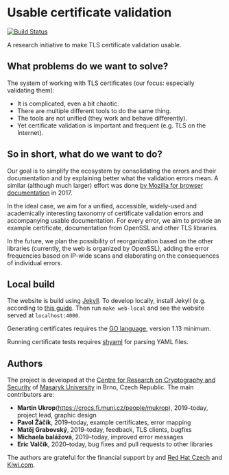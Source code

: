 # Usable certificate validation

[![Build Status](https://travis-ci.org/crocs-muni/usable-cert-validation.svg?branch=master)](https://travis-ci.org/crocs-muni/usable-cert-validation)

A research initiative to make TLS certificate validation usable.

## What problems do we want to solve?

The system of working with TLS certificates (our focus: especially validating them):

* It is complicated, even a bit chaotic.
* There are multiple different tools to do the same thing.
* The tools are not unified (they work and behave differently).
* Yet certificate validation is important and frequent (e.g. TLS on the Internet).

## So in short, what do we want to do?

Our goal is to simplify the ecosystem by consolidating the errors and their documentation and by explaining better what the validation errors mean. A similar (although much larger) effort was done [by Mozilla for browser documentation](https://blog.mozilla.org/blog/2017/10/18/mozilla-brings-microsoft-google-w3c-samsung-together-create-cross-browser-documentation-mdn/) in 2017.

In the ideal case, we aim for a unified, accessible, widely-used and academically interesting taxonomy of certificate validation errors and accompanying usable documentation. For every error, we aim to provide an example certificate, documentation from OpenSSL and other TLS libraries.

In the future, we plan the possibility of reorganization based on the other libraries (currently, the web is organized by OpenSSL), adding the error frequencies based on IP-wide scans and elaborating on the consequences of individual errors.
  
## Local build

The website is build using [Jekyll](https://jekyllrb.com/). To develop locally, install Jekyll (e.g. according to [this guide](https://help.github.com/en/articles/setting-up-your-github-pages-site-locally-with-jekyll). Then run `make web-local` and see the website served at `localhost:4000`.

Generating certificates requires the [GO language](https://golang.org/), version 1.13 minimum.

Running certificate tests requires [shyaml](https://github.com/0k/shyaml) for parsing YAML files.

## Authors

The project is developed at the [Centre for Research on Cryptography and Security](https://www.fi.muni.cz/research/crocs/) of [Masaryk University](http://www.muni.cz/) in Brno, Czech Republic. The main contributors are:

* **Martin Ukrop**(https://crocs.fi.muni.cz/people/mukrop), 2019–today, project lead, graphic design
* **Pavol Žáčik**, 2019–today, example certificates, error mapping
* **Matěj Grabovský**, 2019–today, feedback, TLS clients, bugfixs
* **Michaela balážová**, 2019–today, improved error messages
* **Eric Valčík**, 2020–today, bug fixes and pull requests to other libraries

The authors are grateful for the financial support by and [Red Hat Czech](https://research.redhat.com/) and [Kiwi.com](https://www.kiwi.com/).

